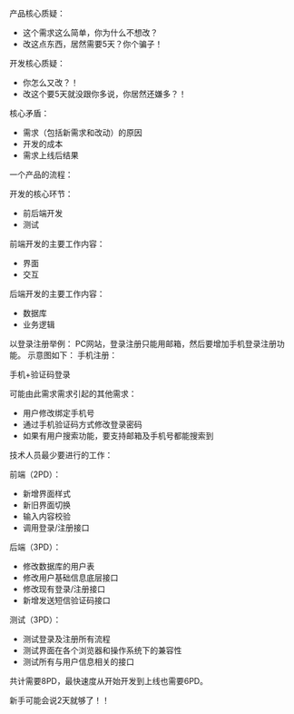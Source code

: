 产品核心质疑：
* 这个需求这么简单，你为什么不想改？
* 改这点东西，居然需要5天？你个骗子！

开发核心质疑：
* 你怎么又改？！
* 改这个要5天就没跟你多说，你居然还嫌多？！

核心矛盾：
* 需求（包括新需求和改动）的原因
* 开发的成本
* 需求上线后结果

一个产品的流程：



开发的核心环节：
* 前后端开发
* 测试

前端开发的主要工作内容：
* 界面
* 交互

后端开发的主要工作内容：
* 数据库
* 业务逻辑

以登录注册举例：
PC网站，登录注册只能用邮箱，然后要增加手机登录注册功能。
示意图如下：
手机注册：



手机+验证码登录




可能由此需求需求引起的其他需求：
* 用户修改绑定手机号
* 通过手机验证码方式修改登录密码
* 如果有用户搜索功能，要支持邮箱及手机号都能搜索到

技术人员最少要进行的工作：

前端（2PD）：
* 新增界面样式
* 新旧界面切换
* 输入内容校验
* 调用登录/注册接口

后端（3PD）：
* 修改数据库的用户表
* 修改用户基础信息底层接口
* 修改现有登录/注册接口
* 新增发送短信验证码接口

测试（3PD）：
* 测试登录及注册所有流程
* 测试界面在各个浏览器和操作系统下的兼容性
* 测试所有与用户信息相关的接口


共计需要8PD，最快速度从开始开发到上线也需要6PD。

新手可能会说2天就够了！！





